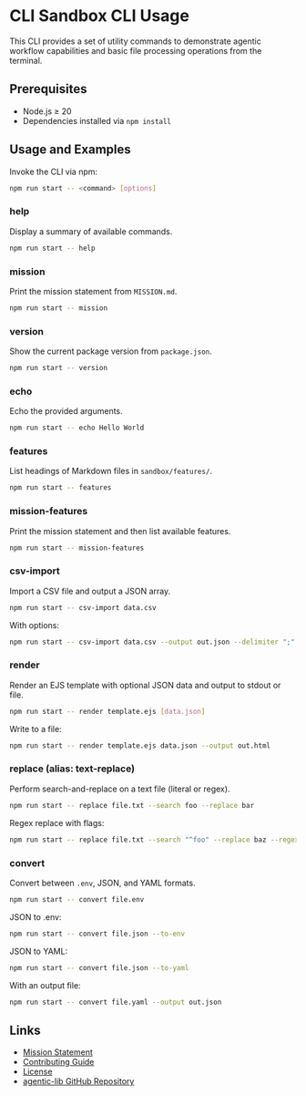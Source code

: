 # CLI Sandbox CLI Usage

This CLI provides a set of utility commands to demonstrate agentic workflow capabilities and basic file processing operations from the terminal.

## Prerequisites

- Node.js ≥ 20
- Dependencies installed via `npm install`

## Usage and Examples

Invoke the CLI via npm:

```bash
npm run start -- <command> [options]
```

### help
Display a summary of available commands.

```bash
npm run start -- help
```

### mission
Print the mission statement from `MISSION.md`.

```bash
npm run start -- mission
```

### version
Show the current package version from `package.json`.

```bash
npm run start -- version
```

### echo
Echo the provided arguments.

```bash
npm run start -- echo Hello World
```

### features
List headings of Markdown files in `sandbox/features/`.

```bash
npm run start -- features
```

### mission-features
Print the mission statement and then list available features.

```bash
npm run start -- mission-features
```

### csv-import
Import a CSV file and output a JSON array.

```bash
npm run start -- csv-import data.csv
```

With options:
```bash
npm run start -- csv-import data.csv --output out.json --delimiter ";" --header false
```

### render
Render an EJS template with optional JSON data and output to stdout or file.

```bash
npm run start -- render template.ejs [data.json]
```

Write to a file:
```bash
npm run start -- render template.ejs data.json --output out.html
```

### replace (alias: text-replace)
Perform search-and-replace on a text file (literal or regex).

```bash
npm run start -- replace file.txt --search foo --replace bar
```

Regex replace with flags:
```bash
npm run start -- replace file.txt --search "^foo" --replace baz --regex --flags "gi" --output out.txt
```

### convert
Convert between `.env`, JSON, and YAML formats.

```bash
npm run start -- convert file.env
```

JSON to .env:
```bash
npm run start -- convert file.json --to-env
```

JSON to YAML:
```bash
npm run start -- convert file.json --to-yaml
```

With an output file:
```bash
npm run start -- convert file.yaml --output out.json
```

## Links

- [Mission Statement](../../MISSION.md)
- [Contributing Guide](../../CONTRIBUTING.md)
- [License](../../LICENSE.md)
- [agentic-lib GitHub Repository](https://github.com/xn-intenton-z2a/agentic-lib)
